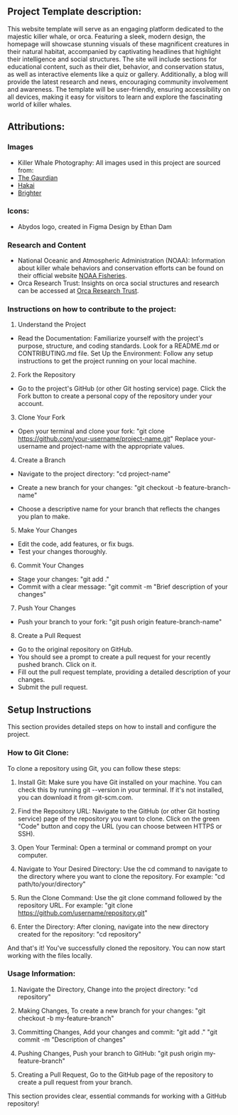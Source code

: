 ## Project Template description:

This website template will serve as an engaging platform dedicated to the majestic killer whale, or orca.
Featuring a sleek, modern design, the homepage will showcase stunning visuals of these magnificent creatures in their natural habitat, accompanied by captivating headlines that highlight their intelligence and social structures.
The site will include sections for educational content, such as their diet, behavior, and conservation status, as well as interactive elements like a quiz or gallery. Additionally, a blog will provide the latest research and news, encouraging community involvement and awareness.
The template will be user-friendly, ensuring accessibility on all devices, making it easy for visitors to learn and explore the fascinating world of killer whales.

## Attributions:

### Images

- Killer Whale Photography: All images used in this project are sourced from:
- [The Gaurdian](https://www.theguardian.com/commentisfree/2018/feb/01/killer-whales-talk-brave-new-world-cross-species-chat-wikie-orca-mimic)
- [Hakai](https://hakaimagazine.com/news/tanked-killer-whales-captivity/)
- [Brighter](https://www.thebrighterside.news/post/killer-whales-might-be-getting-smarter-and-that-may-not-be-good-news/)

### Icons:

- Abydos logo, created in Figma Design by Ethan Dam

### Research and Content

- National Oceanic and Atmospheric Administration (NOAA): Information about killer whale behaviors and conservation efforts can be found on their official website [NOAA Fisheries](https://www.fisheries.noaa.gov/species/killer-whale).
- Orca Research Trust: Insights on orca social structures and research can be accessed at [Orca Research Trust](https://www.orcaresearchtrust.org).

### Instructions on how to contribute to the project:

1. Understand the Project

- Read the Documentation: Familiarize yourself with the project's purpose, structure, and coding standards. Look for a README.md or CONTRIBUTING.md file.
  Set Up the Environment: Follow any setup instructions to get the project running on your local machine.

2. Fork the Repository

- Go to the project's GitHub (or other Git hosting service) page.
  Click the Fork button to create a personal copy of the repository under your account.

3. Clone Your Fork

- Open your terminal and clone your fork: "git clone https://github.com/your-username/project-name.git"
  Replace your-username and project-name with the appropriate values.

4. Create a Branch

- Navigate to the project directory: "cd project-name"

- Create a new branch for your changes: "git checkout -b feature-branch-name"

- Choose a descriptive name for your branch that reflects the changes you plan to make.

5. Make Your Changes

- Edit the code, add features, or fix bugs.
- Test your changes thoroughly.

6. Commit Your Changes

- Stage your changes: "git add ."
- Commit with a clear message: "git commit -m "Brief description of your changes"

7. Push Your Changes

- Push your branch to your fork: "git push origin feature-branch-name"

8. Create a Pull Request

- Go to the original repository on GitHub.
- You should see a prompt to create a pull request for your recently pushed branch. Click on it.
- Fill out the pull request template, providing a detailed description of your changes.
- Submit the pull request.

## Setup Instructions

This section provides detailed steps on how to install and configure the project.

### How to Git Clone:

To clone a repository using Git, you can follow these steps:

1. Install Git: Make sure you have Git installed on your machine. You can check this by running git --version in your terminal. If it's not installed, you can download it from git-scm.com.

2. Find the Repository URL: Navigate to the GitHub (or other Git hosting service) page of the repository you want to clone. Click on the green "Code" button and copy the URL (you can choose between HTTPS or SSH).

3. Open Your Terminal: Open a terminal or command prompt on your computer.

4. Navigate to Your Desired Directory: Use the cd command to navigate to the directory where you want to clone the repository. For example: "cd path/to/your/directory"

5. Run the Clone Command: Use the git clone command followed by the repository URL. For example: "git clone https://github.com/username/repository.git"

6. Enter the Directory: After cloning, navigate into the new directory created for the repository: "cd repository"

And that's it! You've successfully cloned the repository. You can now start working with the files locally.

### Usage Information:

1. Navigate the Directory, Change into the project directory: "cd repository"

2. Making Changes, To create a new branch for your changes: "git checkout -b my-feature-branch"

3. Committing Changes, Add your changes and commit: "git add ." "git commit -m "Description of changes"

4. Pushing Changes, Push your branch to GitHub: "git push origin my-feature-branch"

5. Creating a Pull Request, Go to the GitHub page of the repository to create a pull request from your branch.

This section provides clear, essential commands for working with a GitHub repository!
